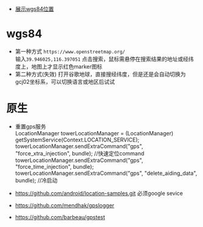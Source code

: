 - [展示wgs84位置](#wgs84)

# wgs84
- 第一种方式
`https://www.openstreetmap.org/`  
输入`39.946025,116.397051` 点击搜索，鼠标需悬停在搜索结果的地址或经纬度上，地图上才显示红色marker图标
- 第二种方式(失效)
打开谷歌地球，直接搜经纬度，但是还是会自动切换为gcj02坐标系，可以切换语言或地区后试试

# 原生
- 重置gps服务  
LocationManager towerLocationManager = (LocationManager) getSystemService(Context.LOCATION_SERVICE);
towerLocationManager.sendExtraCommand("gps", "force_xtra_injection", bundle); //快速定位command
towerLocationManager.sendExtraCommand("gps", "force_time_injection", bundle);
towerLocationManager.sendExtraCommand("gps", "delete_aiding_data", bundle); //冷启动


- https://github.com/android/location-samples.git 必须google sevice
- https://github.com/mendhak/gpslogger 
- https://github.com/barbeau/gpstest
 